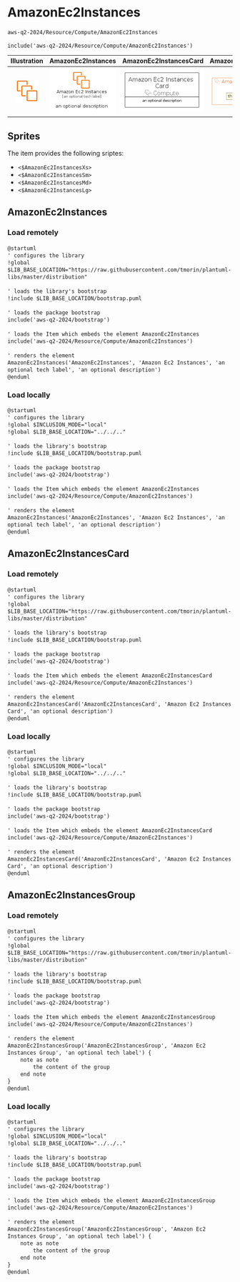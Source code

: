 # AmazonEc2Instances


```text
aws-q2-2024/Resource/Compute/AmazonEc2Instances
```

```text
include('aws-q2-2024/Resource/Compute/AmazonEc2Instances')
```



| Illustration | AmazonEc2Instances | AmazonEc2InstancesCard | AmazonEc2InstancesGroup |
| :---: | :---: | :---: | :---: |
| ![illustration for Illustration](../../../aws-q2-2024/Resource/Compute/AmazonEc2Instances.png) | ![illustration for AmazonEc2Instances](../../../aws-q2-2024/Resource/Compute/AmazonEc2Instances.Local.png) | ![illustration for AmazonEc2InstancesCard](../../../aws-q2-2024/Resource/Compute/AmazonEc2InstancesCard.Local.png) | ![illustration for AmazonEc2InstancesGroup](../../../aws-q2-2024/Resource/Compute/AmazonEc2InstancesGroup.Local.png) |



## Sprites
The item provides the following sriptes:

- `<$AmazonEc2InstancesXs>`
- `<$AmazonEc2InstancesSm>`
- `<$AmazonEc2InstancesMd>`
- `<$AmazonEc2InstancesLg>`





## AmazonEc2Instances

### Load remotely
```plantuml
@startuml
' configures the library
!global $LIB_BASE_LOCATION="https://raw.githubusercontent.com/tmorin/plantuml-libs/master/distribution"

' loads the library's bootstrap
!include $LIB_BASE_LOCATION/bootstrap.puml

' loads the package bootstrap
include('aws-q2-2024/bootstrap')

' loads the Item which embeds the element AmazonEc2Instances
include('aws-q2-2024/Resource/Compute/AmazonEc2Instances')

' renders the element
AmazonEc2Instances('AmazonEc2Instances', 'Amazon Ec2 Instances', 'an optional tech label', 'an optional description')
@enduml
```

### Load locally
```plantuml
@startuml
' configures the library
!global $INCLUSION_MODE="local"
!global $LIB_BASE_LOCATION="../../.."

' loads the library's bootstrap
!include $LIB_BASE_LOCATION/bootstrap.puml

' loads the package bootstrap
include('aws-q2-2024/bootstrap')

' loads the Item which embeds the element AmazonEc2Instances
include('aws-q2-2024/Resource/Compute/AmazonEc2Instances')

' renders the element
AmazonEc2Instances('AmazonEc2Instances', 'Amazon Ec2 Instances', 'an optional tech label', 'an optional description')
@enduml
```

## AmazonEc2InstancesCard

### Load remotely
```plantuml
@startuml
' configures the library
!global $LIB_BASE_LOCATION="https://raw.githubusercontent.com/tmorin/plantuml-libs/master/distribution"

' loads the library's bootstrap
!include $LIB_BASE_LOCATION/bootstrap.puml

' loads the package bootstrap
include('aws-q2-2024/bootstrap')

' loads the Item which embeds the element AmazonEc2InstancesCard
include('aws-q2-2024/Resource/Compute/AmazonEc2Instances')

' renders the element
AmazonEc2InstancesCard('AmazonEc2InstancesCard', 'Amazon Ec2 Instances Card', 'an optional description')
@enduml
```

### Load locally
```plantuml
@startuml
' configures the library
!global $INCLUSION_MODE="local"
!global $LIB_BASE_LOCATION="../../.."

' loads the library's bootstrap
!include $LIB_BASE_LOCATION/bootstrap.puml

' loads the package bootstrap
include('aws-q2-2024/bootstrap')

' loads the Item which embeds the element AmazonEc2InstancesCard
include('aws-q2-2024/Resource/Compute/AmazonEc2Instances')

' renders the element
AmazonEc2InstancesCard('AmazonEc2InstancesCard', 'Amazon Ec2 Instances Card', 'an optional description')
@enduml
```

## AmazonEc2InstancesGroup

### Load remotely
```plantuml
@startuml
' configures the library
!global $LIB_BASE_LOCATION="https://raw.githubusercontent.com/tmorin/plantuml-libs/master/distribution"

' loads the library's bootstrap
!include $LIB_BASE_LOCATION/bootstrap.puml

' loads the package bootstrap
include('aws-q2-2024/bootstrap')

' loads the Item which embeds the element AmazonEc2InstancesGroup
include('aws-q2-2024/Resource/Compute/AmazonEc2Instances')

' renders the element
AmazonEc2InstancesGroup('AmazonEc2InstancesGroup', 'Amazon Ec2 Instances Group', 'an optional tech label') {
    note as note
        the content of the group
    end note
}
@enduml
```

### Load locally
```plantuml
@startuml
' configures the library
!global $INCLUSION_MODE="local"
!global $LIB_BASE_LOCATION="../../.."

' loads the library's bootstrap
!include $LIB_BASE_LOCATION/bootstrap.puml

' loads the package bootstrap
include('aws-q2-2024/bootstrap')

' loads the Item which embeds the element AmazonEc2InstancesGroup
include('aws-q2-2024/Resource/Compute/AmazonEc2Instances')

' renders the element
AmazonEc2InstancesGroup('AmazonEc2InstancesGroup', 'Amazon Ec2 Instances Group', 'an optional tech label') {
    note as note
        the content of the group
    end note
}
@enduml
```

